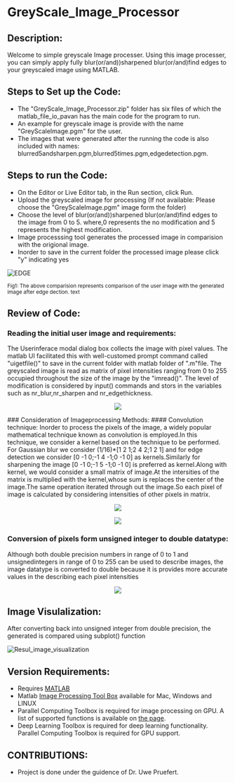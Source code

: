 # GreyScale_Image_Processor

## Description:
Welcome to simple greyscale Image processer. Using this image processer, you can simply apply fully blur(or/and))sharpened blur(or/and)find edges to your greyscaled image using MATLAB. 

## Steps to Set up the Code:
- The "GreyScale_Image_Processor.zip" folder has six files of which
the matlab_file_io_pavan has the main code for the program to run.
- An example for greyscale image is provide with the name "GreyScaleImage.pgm" for the user.
- The images that were generated after the running the code is also included with names: blurred5andsharpen.pgm,blurred5times.pgm,edgedetection.pgm.


## Steps to run the Code:
- On the Editor or Live Editor tab, in the Run section, click  Run.
- Upload the greyscaled image for processing (If not available: Please choose the "GreyScaleImage.pgm" image form the folder)
- Choose the level of blur(or/and))sharpened blur(or/and)find edges to the image from 0 to 5. where,0 represents the no modification and 5 represents the highest modification.
- Image processsing tool generates the processed image in comparision with the origional image.
- Inorder to save in the current folder the processed image please click "y" indicating yes

![EDGE](https://user-images.githubusercontent.com/114020643/191405535-228b432c-7aae-41c4-b9b3-3fb5c6e22292.jpg)
	
<sub>Fig1: The above comparision represents comparison of the user image with the generated image after edge dection. text</sub>

## Review of Code:
### Reading the initial user image and requirements:
The Userinferace modal dialog box collects the image with pixel values. The matlab UI facilitated this with well-customed prompt command called "uigetfile()" to save in the current folder with matlab folder of ".m"file. The greyscaled image is read as matrix of pixel intensities ranging from 0 to 255 occupied throughout the size of the image by the "imread()". The level of modification is considered by input() commands and stors in the variables such as nr_blur,nr_sharpen and nr_edgethickness.
<p align="center">
  <img src="https://user-images.githubusercontent.com/114020643/191390229-7bcd106e-a57a-4def-95c0-cc2da2e8f85d.jpg" />
</p>
### Consideration of Imageprocessing Methods:
#### Convolution technique:
Inorder to process the pixels of the image, a widely popular mathematical technique known as convolution is employed.In this technique, we consider a kernel based on the technique to be performed. For Gaussian blur we consider (1/16)*[1 2 1;2 4 2;1 2 1] and for edge detection we consider [0 -1 0;-1 4 -1;0 -1 0] as kernels.Similarly for sharpening the image [0 -1 0;-1 5 -1;0 -1 0] is preferred as kernel.Along with kernel, we would consider a small matrix of image.At the intersities of the matrix is multiplied with the kernel,whose sum is replaces the center of the image.The same operation iterated through out the image.So each pixel of image is calculated by considering intensities of other pixels in matrix.

<p align="center">
  <img src="https://user-images.githubusercontent.com/114020643/191390158-3bdc133c-af0e-4239-b303-bce31a99bdd7.jpg" />
</p>

<p align="center">
  <img src="https://user-images.githubusercontent.com/114020643/191416200-951a3cda-2c77-4a7d-b51e-a3de9d6788e8.jpg" />
</p>



### Conversion of pixels form unsigned integer to double datatype:
Although both double precision numbers in range of 0 to 1 and unsignedintegers in range of 0 to 255 can be used to describe images, the image datatype is converted to double because it is provides more accurate values in the describing each pixel intensities
<p align="center">
  <img src="https://user-images.githubusercontent.com/114020643/191403432-ef3b768a-b4aa-408f-997c-a80ae8ba9e7b.jpg" />
</p>

## Image Visulalization:
After converting back into unsigned integer from double precision, the generated is compared using subplot() function

![Resul_image_visualization](https://user-images.githubusercontent.com/114020643/191404190-404af98f-967a-45f9-b5ff-3c372fe40f7f.jpg)


## Version Requirements:
- Requires [MATLAB](https://www.mathworks.com/help/install/install-products.html) 
- Matlab [Image Processing Tool Box](https://www.mathworks.com/products/image.html) available for Mac, Windows and LINUX
- Parallel Computing Toolbox is required for image processing on GPU. A list of supported functions is available on [the page](https://www.mathworks.com/products/image.html).
- Deep Learning Toolbox is required for deep learning functionality. Parallel Computing Toolbox is required for GPU support. 


## CONTRIBUTIONS:
- Project is done under the guidence of Dr. Uwe Pruefert.
